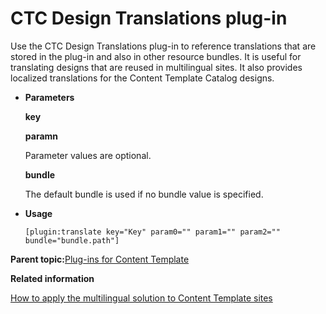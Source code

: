 # CTC Design Translations plug-in 

Use the CTC Design Translations plug-in to reference translations that are stored in the plug-in and also in other resource bundles. It is useful for translating designs that are reused in multilingual sites. It also provides localized translations for the Content Template Catalog designs.

-   **Parameters**

    **key**

    **paramn**

    Parameter values are optional.

    **bundle**

    The default bundle is used if no bundle value is specified.

-   **Usage**

    ```
    [plugin:translate key="Key" param0="" param1="" param2="" bundle="bundle.path"]
    ```


**Parent topic:**[Plug-ins for Content Template ](../ctc/ctc_arch_plugins_auth_branch_copy.md)

**Related information**  


[How to apply the multilingual solution to Content Template sites ](../ctc/ctc_deploy_locale.md)

